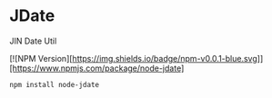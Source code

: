 # JDate
JIN Date Util

[![NPM Version][https://img.shields.io/badge/npm-v0.0.1-blue.svg]][https://www.npmjs.com/package/node-jdate]

```
npm install node-jdate
```
